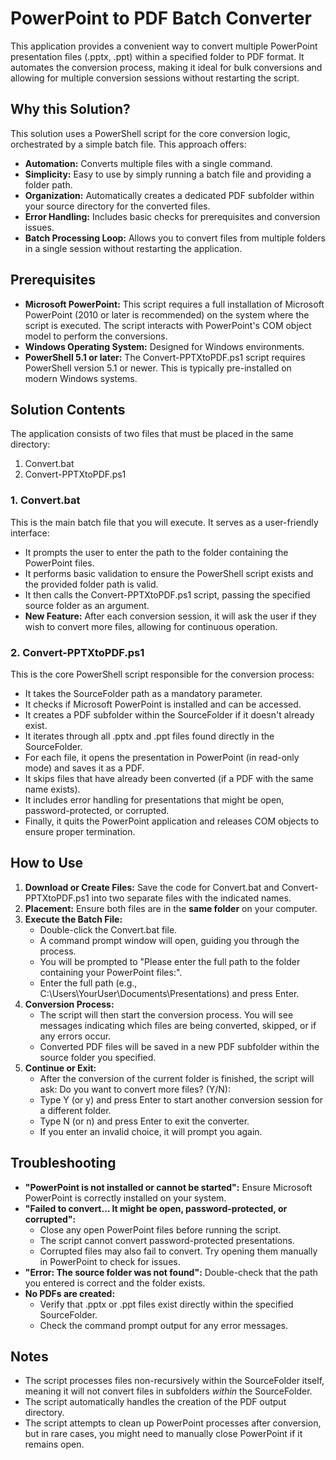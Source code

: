 # **PowerPoint to PDF Batch Converter**

This application provides a convenient way to convert multiple PowerPoint presentation files (.pptx, .ppt) within a specified folder to PDF format. It automates the conversion process, making it ideal for bulk conversions and allowing for multiple conversion sessions without restarting the script.

## **Why this Solution?**

This solution uses a PowerShell script for the core conversion logic, orchestrated by a simple batch file. This approach offers:

* **Automation:** Converts multiple files with a single command.  
* **Simplicity:** Easy to use by simply running a batch file and providing a folder path.  
* **Organization:** Automatically creates a dedicated PDF subfolder within your source directory for the converted files.  
* **Error Handling:** Includes basic checks for prerequisites and conversion issues.  
* **Batch Processing Loop:** Allows you to convert files from multiple folders in a single session without restarting the application.

## **Prerequisites**

* **Microsoft PowerPoint:** This script requires a full installation of Microsoft PowerPoint (2010 or later is recommended) on the system where the script is executed. The script interacts with PowerPoint's COM object model to perform the conversions.  
* **Windows Operating System:** Designed for Windows environments.  
* **PowerShell 5.1 or later:** The Convert-PPTXtoPDF.ps1 script requires PowerShell version 5.1 or newer. This is typically pre-installed on modern Windows systems.

## **Solution Contents**

The application consists of two files that must be placed in the same directory:

1. Convert.bat  
2. Convert-PPTXtoPDF.ps1

### **1\. Convert.bat**

This is the main batch file that you will execute. It serves as a user-friendly interface:

* It prompts the user to enter the path to the folder containing the PowerPoint files.  
* It performs basic validation to ensure the PowerShell script exists and the provided folder path is valid.  
* It then calls the Convert-PPTXtoPDF.ps1 script, passing the specified source folder as an argument.  
* **New Feature:** After each conversion session, it will ask the user if they wish to convert more files, allowing for continuous operation.

### **2\. Convert-PPTXtoPDF.ps1**

This is the core PowerShell script responsible for the conversion process:

* It takes the SourceFolder path as a mandatory parameter.  
* It checks if Microsoft PowerPoint is installed and can be accessed.  
* It creates a PDF subfolder within the SourceFolder if it doesn't already exist.  
* It iterates through all .pptx and .ppt files found directly in the SourceFolder.  
* For each file, it opens the presentation in PowerPoint (in read-only mode) and saves it as a PDF.  
* It skips files that have already been converted (if a PDF with the same name exists).  
* It includes error handling for presentations that might be open, password-protected, or corrupted.  
* Finally, it quits the PowerPoint application and releases COM objects to ensure proper termination.

## **How to Use**

1. **Download or Create Files:** Save the code for Convert.bat and Convert-PPTXtoPDF.ps1 into two separate files with the indicated names.  
2. **Placement:** Ensure both files are in the **same folder** on your computer.  
3. **Execute the Batch File:**  
   * Double-click the Convert.bat file.  
   * A command prompt window will open, guiding you through the process.  
   * You will be prompted to "Please enter the full path to the folder containing your PowerPoint files:".  
   * Enter the full path (e.g., C:\\Users\\YourUser\\Documents\\Presentations) and press Enter.  
4. **Conversion Process:**  
   * The script will then start the conversion process. You will see messages indicating which files are being converted, skipped, or if any errors occur.  
   * Converted PDF files will be saved in a new PDF subfolder within the source folder you specified.  
5. **Continue or Exit:**  
   * After the conversion of the current folder is finished, the script will ask: Do you want to convert more files? (Y/N):  
   * Type Y (or y) and press Enter to start another conversion session for a different folder.  
   * Type N (or n) and press Enter to exit the converter.  
   * If you enter an invalid choice, it will prompt you again.

## **Troubleshooting**

* **"PowerPoint is not installed or cannot be started":** Ensure Microsoft PowerPoint is correctly installed on your system.  
* **"Failed to convert... It might be open, password-protected, or corrupted":**  
  * Close any open PowerPoint files before running the script.  
  * The script cannot convert password-protected presentations.  
  * Corrupted files may also fail to convert. Try opening them manually in PowerPoint to check for issues.  
* **"Error: The source folder was not found":** Double-check that the path you entered is correct and the folder exists.  
* **No PDFs are created:**  
  * Verify that .pptx or .ppt files exist directly within the specified SourceFolder.  
  * Check the command prompt output for any error messages.

## **Notes**

* The script processes files non-recursively within the SourceFolder itself, meaning it will not convert files in subfolders *within* the SourceFolder.  
* The script automatically handles the creation of the PDF output directory.  
* The script attempts to clean up PowerPoint processes after conversion, but in rare cases, you might need to manually close PowerPoint if it remains open.